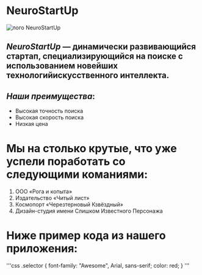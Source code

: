 # **NeuroStartUp**
![лого NeuroStartUp](https://netology-code.github.io/git-homeworks/introduction/assets/logo.png)
## *NeuroStartUp* — динамически развивающийся стартап, специализирующийся на поиске с использованием новейших технологийискусственного интеллекта.
## *Наши преимущества*:
* Высокая точность поиска
* Высокая скорость поиска
* Низкая цена
# Мы на столько крутые, что уже успели поработать со следующими команиями:
1. ООО «Рога и копыта»
1. Издательство «Читый лист»
1. Космопорт «Черезтерновый Кзвёздный»
1. Дизайн-студия имени Слишком Известного Персонажа

# Ниже пример кода из нашего приложения:
'''css
.selector {
  font-family: "Awesome", Arial, sans-serif;
  color: red;
}
'''
